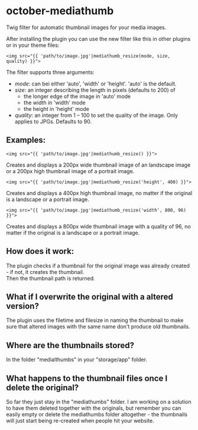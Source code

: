 # october-mediathumb
Twig filter for automatic thumbnail images for your media images.

After installing the plugin you can use the new filter like this in other plugins or in your theme files:

    <img src="{{ 'path/to/image.jpg'|mediathumb_resize(mode, size, quality) }}">

The filter supports three arguments:

+ _mode_: can bei either 'auto', 'width' or 'height'. 'auto' is the default.
+ _size_: an integer describing the length in pixels (defaults to 200) of
    - the longer edge of the image in 'auto' mode
    - the width in 'width' mode
    - the height in 'height' mode
+ _quality_: an integer from 1 – 100 to set the quality of the image. Only applies to JPGs. Defaults to 90.

## Examples:

    <img src="{{ 'path/to/image.jpg'|mediathumb_resize() }}">

Creates and displays a 200px wide thumbnail image of an landscape image or a 200px high thumbnail image of a portrait image. 


    <img src="{{ 'path/to/image.jpg'|mediathumb_resize('height', 400) }}">

Creates and displays a 400px high thumbnail image, no matter if the original is a landscape or a portrait image. 


    <img src="{{ 'path/to/image.jpg'|mediathumb_resize('width', 800, 96) }}">

Creates and displays a 800px wide thumbnail image with a quality of 96, no matter if the original is a landscape or a portrait image. 

## How does it work:

The plugin checks if a thumbnail for the original image was already created - if not, it creates the thumbnail.  
Then the thumbnail path is returned.

## What if I overwrite the original with a altered version?

The plugin uses the filetime and filesize in naming the thumbnail to make sure that altered images with the same name don't produce old thumbnails.

## Where are the thumbnails stored?

In the folder "medialthumbs" in your "storage/app" folder.

## What happens to the thumbnail files once I delete the original?

So far they just stay in the "mediathumbs" folder. I am working on a solution to have them deleted together with the originals, but remember you can easily empty or delete the mediathumbs folder altogether - the thumbnails will just start being re-created when people hit your website.
